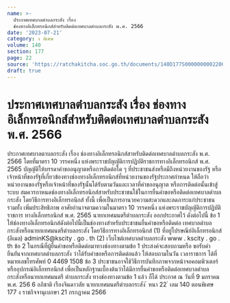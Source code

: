 ```yaml
---
name: >-
  ประกาศเทศบาลตำบลกระสัง เรื่อง 
  ช่องทางอิเล็กทรอนิกส์สำหรับติดต่อเทศบาลตำบลกระสัง พ.ศ. 2566
date: '2023-07-21'
category: ง พิเศษ
volume: 140
section: 177
page: 22
source: 'https://ratchakitcha.soc.go.th/documents/140D177S0000000002200.pdf'
draft: true
---
```


# ประกาศเทศบาลตำบลกระสัง เรื่อง  ช่องทางอิเล็กทรอนิกส์สำหรับติดต่อเทศบาลตำบลกระสัง พ.ศ. 2566

ประกาศเทศบาลตาบลกระสัง เรื่อง ช่องทางอิเล็กทรอนิกส์สาหรับติดต่อเทศบาลตำบลกระสัง พ.ศ. 2566 โดยที่มาตรา 10 วรรคหนึ่ง แห่งพระราชบัญญัติการปฏิบัติราชการทางอิเล็กทรอนิกส์ พ.ศ. 2565 บัญญัติให้บรรดาคำขออนุญาตหรือการติดต่อใด ๆ ที่ประชาชนส่งหรือมีถึงหน่วยงานของรัฐ หรือเจ้าหน้าที่ของรัฐที่เกี่ยวข้องทางช่องทางอิเล็กทรอนิกส์ที่หน่วยงานของรัฐประกาศกำหนด ให้ถือว่า หน่วยงานของรัฐหรือเจ้าหน้าที่ของรัฐนั้นได้รับตามวันและเวลาที่คำขออนุญาต หรือการติดต่อนั้นเข้าสู่ระบบ สมควรกาหนดช่องทางอิเล็กทรอนิกส์สาหรับประชาชนใช้ในการยื่นคำขอหรือติดต่อเทศบาลตำบลกระสัง โดยวิธีการทางอิเล็กทรอนิกส์ ทั้งนี้ เพื่อเป็นการอานวยความสะดวกและลดภาระแก่ประชาชน รวมทั้ง เพิ่มประสิทธิภาพ อาศัยอำนาจตามความในมาตรา 10 วรรคหนึ่ง แห่งพระราชบัญญัติการปฏิบัติราชการ ทางอิเล็กทรอนิกส์ พ.ศ. 2565 นายกเทศมนตรีตำบลกระสัง ออกประกาศไว้ ดังต่อไปนี้ ข้อ 1 ให้ช่องทางอิเล็กทรอนิกส์ดังต่อไปนี้เป็นช่องทางสำหรับประชาชนยื่นคำขอหรือติดต่อ เทศบาลตำบลกระสังหรือนายกเทศมนตรีตำบลกระสัง โดยวิธีการทางอิเล็กทรอนิกส์ (1) ที่อยู่ไปรษณีย์อิเล็กทรอนิกส์ (อีเมล) adminKS@kscity . go . th (2) เว็บไซต์เทศบาลตำบลกระสัง www . kscity . go . th ข้อ 2 ในกรณีที่ผู้ยื่นคำขอหรือติดต่อมาทางช่องทางตามข้อ 1 ประสงค์จะสอบถามหรือ ขอรับคำยืนยันจากเทศบาลตำบลกระสัง ว่าได้รับคำขอหรือการติดต่อแล้ว ให้สอบถามในวัน เวลาราชการ ได้ที่หมายเลขโทรศัพท์ 0 4469 1508 ข้อ 3 ประชาชนอาจใช้วิธีการบันทึกภาพจากหน้าจอคอมพิวเตอร์หรืออุปกรณ์อิเล็กทรอนิกส์ เพื่อเป็นหลักฐานเบื้องต้นว่าได้มีการยื่นคำขอหรือติดต่อเทศบาลตำบลกระสังหรือนายกเทศมนตรี ตำบลกระสัง ทางช่องทางตามข้อ 1 แล้ว ก็ได้ ประกาศ ณ วันที่ 9 มกราคม พ.ศ. 256 6 อภิชาติ เรืองจินดาวลัย นายกเทศมนตรีตำบลกระสัง ้ หนา 22 ่ เลม 140 ตอนพิเศษ 177 ง ราชกิจจานุเบกษา 21 กรกฎาคม 2566
